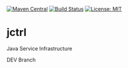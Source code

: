 [![Maven Central](https://img.shields.io/maven-central/v/com.github.gv2011/jctrl-parent.svg)](https://search.maven.org/#search|ga|1|g%3A%22com.github.gv2011%22%20AND%20a%3A%22jctrl-parent%22)
[![Build Status](https://travis-ci.org/gv2011/jctrl.svg?branch=dev)](https://travis-ci.org/gv2011/jctrl)
[![License: MIT](https://img.shields.io/badge/License-MIT-green.svg)](https://opensource.org/licenses/MIT)

# jctrl
Java Service Infrastructure

DEV Branch

